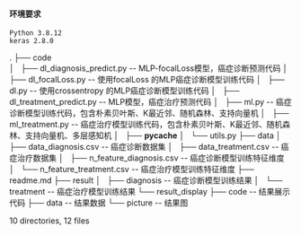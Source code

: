 #### 环境要求
	Python 3.8.12
	keras 2.8.0

.
├── code                         
│   ├── dl_diagnosis_predict.py -- MLP-focalLoss模型，癌症诊断预测代码
│   ├── dl_focalLoss.py         -- 使用focalLoss 的MLP癌症诊断模型训练代码
│   ├── dl.py                   -- 使用crossentropy 的MLP癌症诊断模型训练代码
│   ├── dl_treatment_predict.py -- MLP模型，癌症治疗预测代码
│   ├── ml.py                   -- 癌症诊断模型训练代码，包含朴素贝叶斯、K最近邻、随机森林、支持向量机
│   ├── ml_treatment.py         -- 癌症治疗模型训练代码，包含朴素贝叶斯、K最近邻、随机森林、支持向量机、多层感知机
│   ├── __pycache__
│   └── utils.py
├── data
│   ├── data_diagnosis.csv      -- 癌症诊断数据集
│   ├── data_treatment.csv      -- 癌症治疗数据集
│   ├── n_feature_diagnosis.csv -- 癌症诊断模型训练特征维度
│   └── n_feature_treatment.csv -- 癌症治疗模型训练特征维度
├── readme.md
├── result
│   ├── diagnosis               -- 癌症诊断模型训练结果
│   └── treatment               -- 癌症治疗模型训练结果
└── result_display
    ├── code                    -- 结果展示代码
    ├── data                    -- 结果数据
    └── picture                 -- 结果图

10 directories, 12 files
